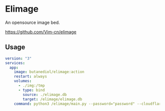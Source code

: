 # Elimage

An opensource image bed.

https://github.com/Vim-cn/elimage

## Usage

```yaml
version: "3"
services:
  app:
    image: butanediol/elimage:action
    restart: always
    volumes:
      - ./img:/tmp
      - type: bind
        source: ./elimage.db
        target: /elimage/elimage.db
    command: python3 /elimage/main.py --password="password" --cloudflare true
```

